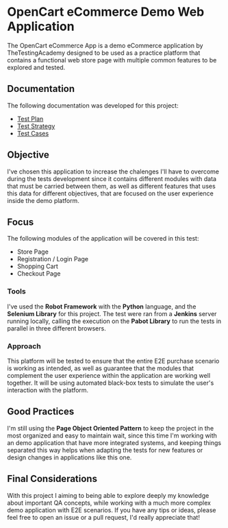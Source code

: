 # OpenCart eCommerce Demo Web Application
The OpenCart eCommerce App is a demo eCommerce application by TheTestingAcademy designed to be used as a practice platform that contains a functional web store page with multiple common features to be explored and tested.

## Documentation
The following documentation was developed for this project:
* [Test Plan](https://github.com/GarzonSan/OpenCart-Tests-Project/blob/main/Test%20Documentation/Test%20Plan%20-%20OpenCart.pdf)
* [Test Strategy](https://github.com/GarzonSan/OpenCart-Tests-Project/blob/main/Test%20Documentation/Test%20Strategy%20-%20OpenCart.pdf)
* [Test Cases](https://github.com/GarzonSan/OpenCart-Tests-Project/blob/main/Test%20Cases/Test%20Cases%20-%20OpenCart.xlsx)

## Objective
I've chosen this application to increase the chalenges I'll have to overcome during the tests development since it contains different modules with data that must be carried between them, as well as different features that uses this data for different objectives, that are focused on the user experience inside the demo platform.

## Focus
The following modules of the application will be covered in this test:
* Store Page
* Registration / Login Page
* Shopping Cart
* Checkout Page

### Tools
I've used the **Robot Framework** with the **Python** language, and the **Selenium Library** for this project. The test were ran from a **Jenkins** server running locally, calling the execution on the **Pabot Library** to run the tests in parallel in three different browsers.

### Approach
This platform will be tested to ensure that the entire E2E purchase scenario is working as intended, as well as guarantee that the modules that complement the user experience within the application are working well together.
It will be using automated black-box tests to simulate the user's interaction with the platform.

## Good Practices
I'm still using the **Page Object Oriented Pattern** to keep the project in the most organized and easy to maintain wait, since this time I'm working with an demo application that have more integrated systems, and keeping things separated this way helps when adapting the tests for new features or design changes in applications like this one.

## Final Considerations
With this project I aiming to being able to explore deeply my knowledge about important QA concepts, while working with a much more complex demo application with E2E scenarios.
If you have any tips or ideas, please feel free to open an issue or a pull request, I'd really appreciate that!